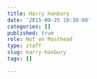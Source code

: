 ```yaml
---
title: Harry Hanbury
date: '2015-09-25 18:30:00'
categories: []
published: true
role: Not on Masthead
type: staff
slug: harry-hanbury
tags: []

---
```

